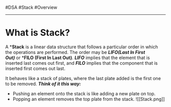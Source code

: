 #DSA #Stack #Overview 
___
# What is Stack?
A ***Stack** is a linear data structure that follows a particular order in which the operations are performed. The order may be ***LIFO(Last In First Out)*** or ***FILO (First In Last Out)**. ***LIFO*** implies that the element that is inserted last comes out first, and ***FILO*** implies that the component that is inserted first comes out last.

It behaves like a stack of plates, where the last plate added is the first one to be removed. ***Think of it this way:***
- Pushing an element onto the stack is like adding a new plate on top.
- Popping an element removes the top plate from the stack.
![[Stack.png]]